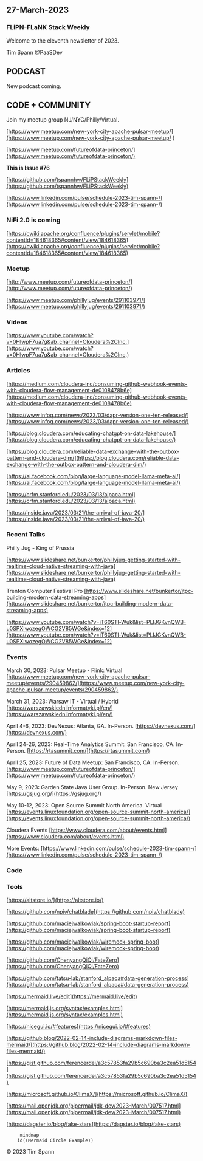 
## 27-March-2023

### FLiPN-FLaNK Stack Weekly

Welcome to the eleventh newsletter of 2023. 

Tim Spann @PaaSDev



## PODCAST

New podcast coming.


## CODE + COMMUNITY


Join my meetup group NJ/NYC/Philly/Virtual. 

[https://www.meetup.com/new-york-city-apache-pulsar-meetup/](https://www.meetup.com/new-york-city-apache-pulsar-meetup/
)

[https://www.meetup.com/futureofdata-princeton/](https://www.meetup.com/futureofdata-princeton/)



**This is Issue #76**

[https://github.com/tspannhw/FLiPStackWeekly](https://github.com/tspannhw/FLiPStackWeekly)

[https://www.linkedin.com/pulse/schedule-2023-tim-spann-/](https://www.linkedin.com/pulse/schedule-2023-tim-spann-/)


### NiFi 2.0 is coming

[https://cwiki.apache.org/confluence/plugins/servlet/mobile?contentId=184618365#content/view/184618365](https://cwiki.apache.org/confluence/plugins/servlet/mobile?contentId=184618365#content/view/184618365)

### Meetup

[http://www.meetup.com/futureofdata-princeton/](http://www.meetup.com/futureofdata-princeton/)

[https://www.meetup.com/phillyjug/events/291103971/](https://www.meetup.com/phillyjug/events/291103971/)



### Videos

[https://www.youtube.com/watch?v=0HlwpF7ua7g&ab_channel=Cloudera%2CInc.](https://www.youtube.com/watch?v=0HlwpF7ua7g&ab_channel=Cloudera%2CInc.)


### Articles

[https://medium.com/cloudera-inc/consuming-github-webhook-events-with-cloudera-flow-management-de0108478b6e](https://medium.com/cloudera-inc/consuming-github-webhook-events-with-cloudera-flow-management-de0108478b6e)

[https://www.infoq.com/news/2023/03/dapr-version-one-ten-released/](https://www.infoq.com/news/2023/03/dapr-version-one-ten-released/)

[https://blog.cloudera.com/educating-chatgpt-on-data-lakehouse/](https://blog.cloudera.com/educating-chatgpt-on-data-lakehouse/)

[https://blog.cloudera.com/reliable-data-exchange-with-the-outbox-pattern-and-cloudera-dim/](https://blog.cloudera.com/reliable-data-exchange-with-the-outbox-pattern-and-cloudera-dim/)

[https://ai.facebook.com/blog/large-language-model-llama-meta-ai/](https://ai.facebook.com/blog/large-language-model-llama-meta-ai/)

[https://crfm.stanford.edu/2023/03/13/alpaca.html](https://crfm.stanford.edu/2023/03/13/alpaca.html)

[https://inside.java/2023/03/21/the-arrival-of-java-20/](https://inside.java/2023/03/21/the-arrival-of-java-20/)



### Recent Talks


Philly Jug - King of Prussia

[https://www.slideshare.net/bunkertor/phillyjug-getting-started-with-realtime-cloud-native-streaming-with-java](https://www.slideshare.net/bunkertor/phillyjug-getting-started-with-realtime-cloud-native-streaming-with-java)


Trenton Computer Festival Pro
[https://www.slideshare.net/bunkertor/itpc-building-modern-data-streaming-apps](https://www.slideshare.net/bunkertor/itpc-building-modern-data-streaming-apps)

[https://www.youtube.com/watch?v=iT60STl-Wuk&list=PLIJGKvnQWB-u0SPXIwozegOWCG2V85WGe&index=12](https://www.youtube.com/watch?v=iT60STl-Wuk&list=PLIJGKvnQWB-u0SPXIwozegOWCG2V85WGe&index=12)


### Events


March 30, 2023: Pulsar Meetup - Flink: Virtual
[https://www.meetup.com/new-york-city-apache-pulsar-meetup/events/290459862/](https://www.meetup.com/new-york-city-apache-pulsar-meetup/events/290459862/)

March 31, 2023:  Warsaw IT - Virtual / Hybrid
[https://warszawskiedniinformatyki.pl/en/](https://warszawskiedniinformatyki.pl/en/)

April 4-6, 2023: DevNexus: Atlanta, GA. In-Person.
[https://devnexus.com/](https://devnexus.com/)

April 24-26, 2023: Real-Time Analytics Summit:  San Francisco, CA. In-Person.
[https://rtasummit.com/](https://rtasummit.com/)

April 25, 2023:   Future of Data Meetup:   San Francisco, CA. In-Person.
[https://www.meetup.com/futureofdata-princeton/](https://www.meetup.com/futureofdata-princeton/)

May 9, 2023:   Garden State Java User Group.   In-Person.   New Jersey
[https://gsjug.org/](https://gsjug.org/)

May 10-12, 2023:  Open Source Summit North America.   Virtual
[https://events.linuxfoundation.org/open-source-summit-north-america/](https://events.linuxfoundation.org/open-source-summit-north-america/)

Cloudera Events
[https://www.cloudera.com/about/events.html](https://www.cloudera.com/about/events.html)

More Events:
[https://www.linkedin.com/pulse/schedule-2023-tim-spann-/](https://www.linkedin.com/pulse/schedule-2023-tim-spann-/)




### Code


### Tools


[https://altstore.io/](https://altstore.io/)

[https://github.com/npiv/chatblade](https://github.com/npiv/chatblade)

[https://github.com/maciejwalkowiak/spring-boot-startup-report](https://github.com/maciejwalkowiak/spring-boot-startup-report)

[https://github.com/maciejwalkowiak/wiremock-spring-boot](https://github.com/maciejwalkowiak/wiremock-spring-boot)

[https://github.com/ChenyangQiQi/FateZero](https://github.com/ChenyangQiQi/FateZero)

[https://github.com/tatsu-lab/stanford_alpaca#data-generation-process](https://github.com/tatsu-lab/stanford_alpaca#data-generation-process)

[https://mermaid.live/edit](https://mermaid.live/edit)

[https://mermaid.js.org/syntax/examples.html](https://mermaid.js.org/syntax/examples.html)

[https://nicegui.io/#features](https://nicegui.io/#features)

[https://github.blog/2022-02-14-include-diagrams-markdown-files-mermaid/](https://github.blog/2022-02-14-include-diagrams-markdown-files-mermaid/)

[https://gist.github.com/ferencerdei/a3c57853fa29b5c690ba3c2ea51d5154](https://gist.github.com/ferencerdei/a3c57853fa29b5c690ba3c2ea51d5154)

[https://microsoft.github.io/ClimaX/](https://microsoft.github.io/ClimaX/)

[https://mail.openjdk.org/pipermail/jdk-dev/2023-March/007517.html](https://mail.openjdk.org/pipermail/jdk-dev/2023-March/007517.html)

[https://dagster.io/blog/fake-stars](https://dagster.io/blog/fake-stars)

```mermaid
     mindmap
    id((Mermaid Circle Example))
```



&copy; 2023 Tim Spann
